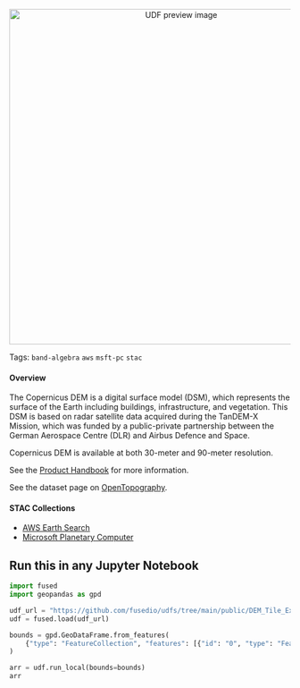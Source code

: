 <!--fused:pin=13-->
<!--fused:preview-->
<p align="center"><img src="https://fused-magic.s3.us-west-2.amazonaws.com/thumbnails/udfs-staging/DEM_Tile_Example.png" width="600" alt="UDF preview image"></p>

<!--fused:tags-->
Tags: `band-algebra` `aws` `msft-pc` `stac`

<!--fused:readme-->
#### Overview
The Copernicus DEM is a digital surface model (DSM), which represents the surface of the Earth including buildings, infrastructure, and vegetation. This DSM is based on radar satellite data acquired during the TanDEM-X Mission, which was funded by a public-private partnership between the German Aerospace Centre (DLR) and Airbus Defence and Space.


Copernicus DEM is available at both 30-meter and 90-meter resolution.


See the [Product Handbook](https://object.cloud.sdsc.edu/v1/AUTH_opentopography/www/metadata/Copernicus_metadata.pdf) for more information.

See the dataset page on [OpenTopography](https://doi.org/10.5069/G9028PQB).
#### STAC Collections
*  [AWS Earth Search](https://earth-search.aws.element84.com/v1/collections/cop-dem-glo-30)
* [Microsoft Planetary Computer](https://planetarycomputer.microsoft.com/api/stac/v1/collections/cop-dem-glo-30)


## Run this in any Jupyter Notebook

```python
import fused
import geopandas as gpd

udf_url = "https://github.com/fusedio/udfs/tree/main/public/DEM_Tile_Example"
udf = fused.load(udf_url)

bounds = gpd.GeoDataFrame.from_features(
    {"type": "FeatureCollection", "features": [{"id": "0", "type": "Feature", "properties": {"x": 1311, "y": 3164, "z": 13}, "geometry": {"type": "Polygon", "coordinates": [[[-124.1455078125, 41.77131167976406], [-124.1455078125, 41.73852846935915], [-124.189453125, 41.73852846935915], [-124.189453125, 41.77131167976406], [-124.1455078125, 41.77131167976406]]]}}]}
)

arr = udf.run_local(bounds=bounds)
arr
```
